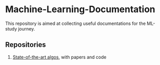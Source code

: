 # Machine-Learning-Documentation

This repository is aimed at collecting useful documentations for the ML-study journey.

## Repositories
1. <a href="https://paperswithcode.com/sota" target="_blank">State-of-the-art algos</a>, with papers and code
